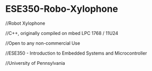 ESE350-Robo-Xylophone
=====================
//Robot Xylophone

//C++, originally compiled on mbed LPC 1768 / 11U24

//Open to any non-commercial Use

//ESE350 - Introduction to Embedded Systems and Microcontroller

//University of Pennsylvania
